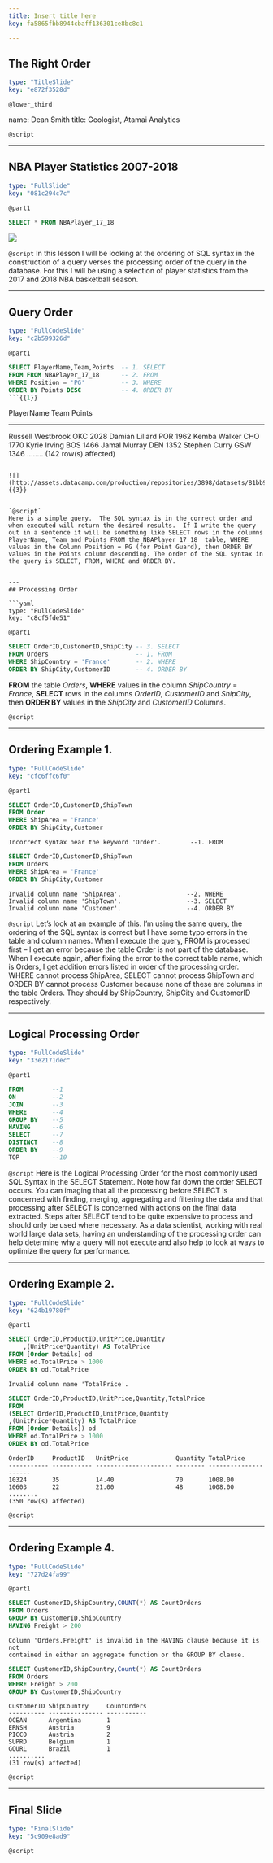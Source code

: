 ```yaml
---
title: Insert title here
key: fa5865fbb8944cbaff136301ce8bc8c1

---
```

## The Right Order

```yaml
type: "TitleSlide"
key: "e872f3528d"
```

`@lower_third`

name: Dean Smith
title: Geologist, Atamai Analytics


`@script`



---
## NBA Player Statistics 2007-2018

```yaml
type: "FullSlide"
key: "081c294c7c"
```

`@part1`
```sql
SELECT * FROM NBAPlayer_17_18
```
![](http://assets.datacamp.com/production/repositories/3898/datasets/bbdfe735ba09931a69fa7898831038f91c3eaaa1/NBA.jpg)


`@script`
In this lesson I will be looking at the ordering of SQL syntax in the construction of a query verses the processing order of the query in the database. For this I will be using a selection of player statistics from the 2017 and 2018 NBA basketball season.


---
## Query Order

```yaml
type: "FullCodeSlide"
key: "c2b599326d"
```

`@part1`
```sql
SELECT PlayerName,Team,Points  -- 1. SELECT
FROM FROM NBAPlayer_17_18      -- 2. FROM
WHERE Position = 'PG'          -- 3. WHERE
ORDER BY Points DESC           -- 4. ORDER BY
```{{1}}
```
PlayerName                     Team Points
------------------------------ ---- -----------
Russell Westbrook              OKC  2028
Damian Lillard                 POR  1962
Kemba Walker                   CHO  1770
Kyrie Irving                   BOS  1466
Jamal Murray                   DEN  1352
Stephen Curry                  GSW  1346
........
(142 row(s) affected)
```{{2}}

![](http://assets.datacamp.com/production/repositories/3898/datasets/81bb932e0391abaf675dbd7d77a77cd2a09e2064/OrderSentence1.jpg) {{3}}


`@script`
Here is a simple query.  The SQL syntax is in the correct order and when executed will return the desired results.  If I write the query out in a sentence it will be something like SELECT rows in the columns PlayerName, Team and Points FROM the NBAPlayer_17_18  table, WHERE values in the Column Position = PG (for Point Guard), then ORDER BY values in the Points column descending. The order of the SQL syntax in the query is SELECT, FROM, WHERE and ORDER BY.


---
## Processing Order

```yaml
type: "FullCodeSlide"
key: "c8cf5fde51"
```

`@part1`
```sql
SELECT OrderID,CustomerID,ShipCity -- 3. SELECT
FROM Orders                        -- 1. FROM
WHERE ShipCountry = 'France'       -- 2. WHERE
ORDER BY ShipCity,CustomerID       -- 4. ORDER BY
```

**FROM** the table _Orders_, **WHERE** values in the column _ShipCountry_ = _France_,
**SELECT** rows in the columns _OrderID_, _CustomerID_ and _ShipCity_,
then **ORDER BY** values in the _ShipCity_ and _CustomerID_ Columns.


`@script`



---
## Ordering Example 1.

```yaml
type: "FullCodeSlide"
key: "cfc6ffc6f0"
```

`@part1`
```sql
SELECT OrderID,CustomerID,ShipTown
FROM Order
WHERE ShipArea = 'France'
ORDER BY ShipCity,Customer
```
```
Incorrect syntax near the keyword 'Order'.        --1. FROM
```

```sql
SELECT OrderID,CustomerID,ShipTown
FROM Orders
WHERE ShipArea = 'France'
ORDER BY ShipCity,Customer
```
```
Invalid column name 'ShipArea'.                  --2. WHERE
Invalid column name 'ShipTown'.                  --3. SELECT
Invalid column name 'Customer'.                  --4. ORDER BY
```


`@script`
Let’s look at an example of this.  I’m using the same query, the ordering of the SQL syntax is correct but I have some typo errors in the table and column names. 
When I execute the query, FROM is processed first – I get an error because the table Order is not part of the database.  When I execute again, after fixing the error to the correct table name, which is Orders, I get addition errors listed in order of the processing order.  WHERE cannot process ShipArea, SELECT cannot process ShipTown and ORDER BY cannot process Customer because none of these are columns in the table Orders.  They should by ShipCountry, ShipCity and CustomerID respectively.


---
## Logical Processing Order

```yaml
type: "FullCodeSlide"
key: "33e2171dec"
```

`@part1`
```sql
FROM        --1
ON          --2
JOIN        --3
WHERE       --4
GROUP BY    --5
HAVING      --6
SELECT      --7
DISTINCT    --8
ORDER BY    --9
TOP         --10
```


`@script`
Here is the Logical Processing Order for the most commonly used SQL Syntax in the SELECT Statement.  Note how far down the order SELECT occurs.  You can imaging that all the processing before SELECT is concerned with finding, merging, aggregating and filtering the data and that processing after SELECT is concerned with actions on the final data extracted.  Steps after SELECT tend to be quite expensive to process and should only be used where necessary.  As a data scientist, working with real world large data sets, having an understanding of the processing order can help determine why a query will not execute and also help to look at ways to optimize the query for performance.


---
## Ordering Example 2.

```yaml
type: "FullCodeSlide"
key: "624b19780f"
```

`@part1`
```sql
SELECT OrderID,ProductID,UnitPrice,Quantity
	,(UnitPrice*Quantity) AS TotalPrice 
FROM [Order Details] od
WHERE od.TotalPrice > 1000
ORDER BY od.TotalPrice
```
```
Invalid column name 'TotalPrice'.
```

```sql
SELECT OrderID,ProductID,UnitPrice,Quantity,TotalPrice 
FROM
(SELECT OrderID,ProductID,UnitPrice,Quantity
,(UnitPrice*Quantity) AS TotalPrice 
FROM [Order Details]) od
WHERE od.TotalPrice > 1000
ORDER BY od.TotalPrice
```
```
OrderID     ProductID   UnitPrice             Quantity TotalPrice
----------- ----------- --------------------- -------- ---------------------
10324       35          14.40                 70       1008.00
10603       22          21.00                 48       1008.00
........
(350 row(s) affected)
```


`@script`



---
## Ordering Example 4.

```yaml
type: "FullCodeSlide"
key: "727d24fa99"
```

`@part1`
```sql
SELECT CustomerID,ShipCountry,COUNT(*) AS CountOrders
FROM Orders
GROUP BY CustomerID,ShipCountry
HAVING Freight > 200
```
```
Column 'Orders.Freight' is invalid in the HAVING clause because it is not 
contained in either an aggregate function or the GROUP BY clause.
```

```sql
SELECT CustomerID,ShipCountry,Count(*) AS CountOrders
FROM Orders
WHERE Freight > 200
GROUP BY CustomerID,ShipCountry
```
```
CustomerID ShipCountry     CountOrders
---------- --------------- -----------
OCEAN      Argentina       1
ERNSH      Austria         9
PICCO      Austria         2
SUPRD      Belgium         1
GOURL      Brazil          1
..........
(31 row(s) affected)
```


`@script`



---
## Final Slide

```yaml
type: "FinalSlide"
key: "5c909e8ad9"
```

`@script`


